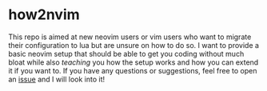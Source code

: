 # how2nvim

This repo is aimed at new neovim users or vim users who want to migrate their configuration to lua but are unsure on how to do so. I want to provide a basic neovim setup that should be able to get you coding without much bloat while also *teaching* you how the setup works and how you can extend it if you want to. If you have any questions or suggestions, feel free to open an [issue](https://github.com/AlphaKeks/how2nvim/issues) and I will look into it!
